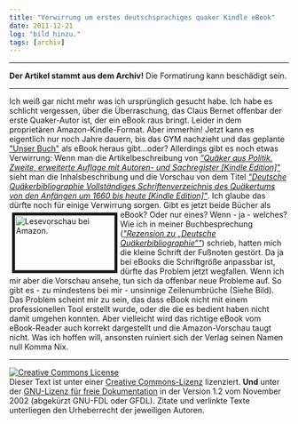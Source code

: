 ```yaml
---
title: "Verwirrung um erstes deutschsprachiges quaker Kindle eBook"
date: 2011-12-21
log: "bild hinzu."
tags: [archiv]
---
```

<hr><b>Der Artikel stammt aus dem Archiv!</b> Die Formatirung kann beschädigt sein.<hr>
Ich wei&szlig; gar nicht mehr was ich urspr&uuml;nglich gesucht habe. Ich habe es schlicht vergessen, &uuml;ber die &Uuml;berraschung, das Claus Bernet offenbar der erste Quaker-Autor ist, der ein eBook raus bringt. Leider in dem propriet&auml;ren Amazon-Kindle-Format. Aber immerhin! Jetzt kann es eigentlich nur noch Jahre dauern, bis das GYM nachzieht und das geplante <a href="http://www.the-independent-friend.de/?q=node/804">&quot;Unser Buch&quot;</a> als eBook heraus gibt...oder?
Allerdings gibt es noch etwas Verwirrung: Wenn man die Artikelbeschreibung von <a href="http://www.amazon.de/Politik-erweiterte-Autoren--Sachregister-ebook/dp/B0062WDWK0/ref=sr_1_1?s=digital-text&amp;ie=UTF8&amp;qid=1324480527&amp;sr=1-1"><i>&quot;Qu&auml;ker aus Politik. Zweite, erweiterte Auflage mit Autoren- und Sachregister [Kindle Edition]</i>&quot;</a> sieht man die Inhalsbeschribung und die Vorschau von dem Titel <a href="http://www.amazon.de/Qu%C3%A4kerbibliographie-Vollst%C3%A4ndiges-Schriftenverzeichnis-Qu%C3%A4kertums-ebook/dp/B006GODIHQ/ref=sr_1_2?s=digital-text&amp;ie=UTF8&amp;qid=1324480527&amp;sr=1-2"><i>&quot;Deutsche Qu&auml;kerbibliographie Vollst&auml;ndiges Schriftenverzeichnis des Qu&auml;kertums von den Anf&auml;ngen um 1660 bis heute [Kindle Edition]&quot;</i></a>. Ich glaube das d&uuml;rfte noch f&uuml;r einige Verwirrung sorgen. Gibt es jetzt beide B&uuml;cher als eBook? Oder nur eines? Wenn - ja - welches?
<a href="http://www.the-independent-friend.de/files/cb_buchvorschau.png"><img width="180" vspace="5" border="5" hspace="5" height="99" align="left" src="http://www.the-independent-friend.de/files/cb_buchvorschau.png" alt="Lesevorschau bei Amazon." /></a>Wie ich in meiner Buchbesprechung (<a href="http://www.the-independent-friend.de/?q=node/786"><i>&quot;Rezension zu &bdquo;Deutsche Qu&auml;kerbibliographie&ldquo;&quot;</i></a>) schrieb, hatten mich die kleine Schrift der Fu&szlig;noten gest&ouml;rt. Da ja bei eBooks die Schriftgr&ouml;&szlig;e anpassbar ist, d&uuml;rfte das Problem jetzt wegfallen. Wenn ich mir aber die Vorschau ansehe, tun sich da offenbar neue Probleme auf. So gibt es - zu mindestens bei mir - unsinnige Zeilenumbr&uuml;che (Siehe Bild). Das Problem scheint mir zu sein, das dass eBook nicht mit einem professionellen Tool erstellt wurde, oder die die es bedient haben nicht damit umgehen konnten. Aber vielleicht wird das richtige eBook vom eBook-Reader auch korrekt dargestellt und die Amazon-Vorschau taugt nicht. Was ich hoffen will, ansonsten ruiniert sich der Verlag seinen Namen null Komma Nix.
<hr />
<a rel="license" href="http://creativecommons.org/licenses/by-sa/3.0/de/"><img alt="Creative Commons License" style="border-width: 0pt;" src="http://i.creativecommons.org/l/by-sa/3.0/de/88x31.png" /></a><br />
Dieser <span xmlns:dc="http://purl.org/dc/elements/1.1/" href="http://purl.org/dc/dcmitype/Text" rel="dc:type">Text</span> ist unter einer <a rel="license" href="http://creativecommons.org/licenses/by-sa/3.0/de/">Creative Commons-Lizenz</a> lizenziert. <b>Und</b> unter der <a href="http://de.wikipedia.org/wiki/GFDL">GNU-Lizenz f&uuml;r freie Dokumentation</a> in der Version 1.2 vom November 2002 (abgek&uuml;rzt GNU-FDL oder GFDL). Zitate und verlinkte Texte unterliegen den Urheberrecht der jeweiligen Autoren.

